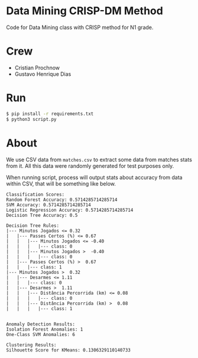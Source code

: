 # Data Mining CRISP-DM Method

Code for Data Mining class with CRISP method for N1 grade.

# Crew

* Cristian Prochnow
* Gustavo Henrique Dias

# Run

```bash
$ pip install -r requirements.txt
$ python3 script.py
```

# About

We use CSV data from `matches.csv` to extract some data from matches stats from it. All this data were randomly generated for test purposes only.

When running script, process will output stats about accuracy from data within CSV, that will be something like below.

```
Classification Scores:
Random Forest Accuracy: 0.5714285714285714
SVM Accuracy: 0.5714285714285714
Logistic Regression Accuracy: 0.5714285714285714
Decision Tree Accuracy: 0.5

Decision Tree Rules:
|--- Minutos Jogados <= 0.32
|   |--- Passes Certos (%) <= 0.67
|   |   |--- Minutos Jogados <= -0.40
|   |   |   |--- class: 0
|   |   |--- Minutos Jogados >  -0.40
|   |   |   |--- class: 0
|   |--- Passes Certos (%) >  0.67
|   |   |--- class: 1
|--- Minutos Jogados >  0.32
|   |--- Desarmes <= 1.11
|   |   |--- class: 0
|   |--- Desarmes >  1.11
|   |   |--- Distância Percorrida (km) <= 0.08
|   |   |   |--- class: 0
|   |   |--- Distância Percorrida (km) >  0.08
|   |   |   |--- class: 1


Anomaly Detection Results:
Isolation Forest Anomalies: 1
One-Class SVM Anomalies: 6

Clustering Results:
Silhouette Score for KMeans: 0.1306329110140733
```